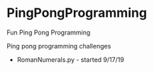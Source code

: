 # PingPongProgramming
Fun Ping Pong Programming

Ping pong programming challenges
* RomanNumerals.py - started 9/17/19
